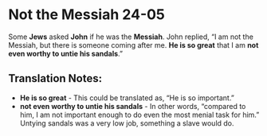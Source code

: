 Not the Messiah 24-05
=======================


Some **Jews** asked **John** if he was the **Messiah**.  John replied,
“I am not the Messiah, but there is someone coming after me. **He is
so great** that I am **not even worthy to untie his sandals**.”

Translation Notes:
------------------

-   **He is so great** - This could be translated as, “He is so
    important.”
-   **not even worthy to untie his sandals** - In other words, “compared
    to him, I am not important enough to do even the most menial task
    for him.” Untying sandals was a very low job, something a slave
    would do.

